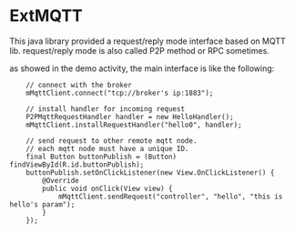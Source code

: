 # ExtMQTT
This java library provided a request/reply mode interface based on MQTT lib.
request/reply mode is also called P2P method or RPC sometimes.

as showed in the demo activity, the main interface is like the following:

        // connect with the broker
        mMqttClient.connect("tcp://broker's ip:1883");

        // install handler for incoming request
        P2PMqttRequestHandler handler = new HelloHandler();
        mMqttClient.installRequestHandler("hello0", handler);

        // send request to other remote mqtt node.
        // each mqtt node must have a unique ID.
        final Button buttonPublish = (Button) findViewById(R.id.buttonPublish);
        buttonPublish.setOnClickListener(new View.OnClickListener() {
            @Override
            public void onClick(View view) {
                mMqttClient.sendRequest("controller", "hello", "this is hello's param");
            }
        });

